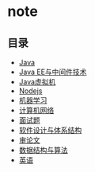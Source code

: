 # note
## 目录
- [Java](./doc/Java/CONTENTS.md)  
- [Java EE与中间件技术]()  
- [Java虚拟机]()  
- [Nodejs]()  
- [机器学习]()
- [计算机网络]()  
- [面试题]()  
- [软件设计与体系结构]()  
- [审论文]()  
- [数据结构与算法]()  
- [英语]()  